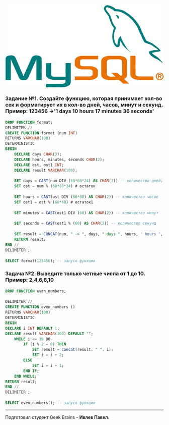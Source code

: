 ![MySQL](/Sem4/Mysql.png)

### Задание №1. Создайте функцию, которая принимает кол-во сек и форматирует их в кол-во дней, часов, минут и секунд. Пример: 123456 ->'1 days 10 hours 17 minutes 36 seconds'

```sql
DROP FUNCTION format;
DELIMITER //
CREATE FUNCTION format (num INT)
RETURNS VARCHAR(100)
DETERMINISTIC
BEGIN
    DECLARE days CHAR(3);
    DECLARE hours, minutes, seconds CHAR(2);
    DECLARE ost, ost1 INT;
    DECLARE result VARCHAR(100);

    SET days = CAST(num DIV (60*60*24) AS CHAR(3)) -- количество дней;
    SET ost = num % (60*60*24) # остаток

    SET hours = CAST(ost DIV (60*60) AS CHAR(2)) -- количество часов
    SET ost1 = ost % (60*60) # остаток1

    SET minutes = CAST(ost1 DIV (60) AS CHAR(2)) -- количество минут

    SET seconds = CAST(ost1 % (60) AS CHAR(2)) -- количество секунд

    SET result = CONCAT(num, " -> ", days, " days ", hours, ' hours ', minutes, ' minutes ', seconds, ' seconds')
    RETURN result;
END //
DELIMITER ;

SELECT format(123456); -- запуск функции
```

### Задача №2. Выведите только четные числа от 1 до 10. Пример: 2,4,6,8,10

```sql
DROP FUNCTION even_numbers;

DELIMITER //
CREATE FUNCTION even_numbers ()
RETURNS VARCHAR(100)
DETERMINISTIC
BEGIN
DECLARE i INT DEFAULT 1;
DECLARE result VARCHAR(100) DEFAULT "";
	WHILE i <= 10 DO
		IF (i % 2 = 0) THEN
			SET result = concat(result, " ", i);
			SET i = i + 2;
		ELSE
			SET i = i + 1;
        END IF;
	END WHILE;
RETURN result;
END //
DELIMITER ;

SELECT even_numbers(); -- запуск функции
```
---
Подготовил студент Geek Brains - **Ивлев Павел**.